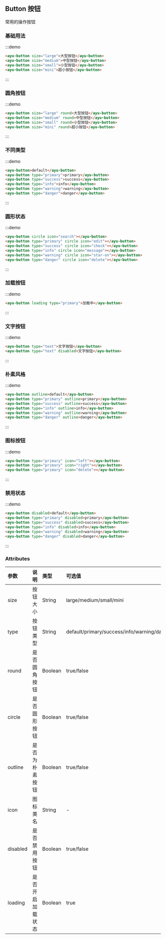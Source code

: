 ## Button 按钮
常用的操作按钮
### 基础用法
:::demo 
``` html
<ayu-button size="large">大型按钮</ayu-button>
<ayu-button size="medium">中型按钮</ayu-button>
<ayu-button size="small">小型按钮</ayu-button>
<ayu-button size="mini">超小按钮</ayu-button>
```
:::

### 圆角按钮
:::demo
``` html
<ayu-button size="large" round>大型按钮</ayu-button>
<ayu-button size="medium" round>中型按钮</ayu-button>
<ayu-button size="small" round>小型按钮</ayu-button>
<ayu-button size="mini" round>超小按钮</ayu-button>
```
:::

### 不同类型
:::demo
``` html
<ayu-button>default</ayu-button>
<ayu-button type="primary">primary</ayu-button>
<ayu-button type="success">success</ayu-button>
<ayu-button type="info">info</ayu-button>
<ayu-button type="warning">warning</ayu-button>
<ayu-button type="danger">danger</ayu-button>
```
:::

### 圆形状态
:::demo
``` html
<ayu-button circle icon="search"></ayu-button>
<ayu-button type="primary" circle icon="edit"></ayu-button>
<ayu-button type="success" circle icon="check"></ayu-button>
<ayu-button type="info" circle icon="message"></ayu-button>
<ayu-button type="warning" circle icon="star-on"></ayu-button>
<ayu-button type="danger" circle icon="delete"></ayu-button>
```
:::

### 加载按钮
:::demo
``` html
<ayu-button loading type="primary">加载中</ayu-button>
```
:::

### 文字按钮
:::demo
``` html
<ayu-button type="text">文字按钮</ayu-button>
<ayu-button type="text" disabled>文字按钮</ayu-button>
```
:::

### 朴素风格
:::demo
``` html
<ayu-button outline>default</ayu-button>
<ayu-button type="primary" outline>primary</ayu-button>
<ayu-button type="success" outline>success</ayu-button>
<ayu-button type="info" outline>info</ayu-button>
<ayu-button type="warning" outline>warning</ayu-button>
<ayu-button type="danger" outline>danger</ayu-button>
```
:::

### 图标按钮
:::demo
``` html
<ayu-button type="primary" icon="left"></ayu-button>
<ayu-button type="primary" icon="right"></ayu-button>
<ayu-button type="primary" icon="delete"></ayu-button>
```
:::

### 禁用状态
:::demo
``` html
<ayu-button disabled>default</ayu-button>
<ayu-button type="primary" disabled>primary</ayu-button>
<ayu-button type="success" disabled>success</ayu-button>
<ayu-button type="info" disabled>info</ayu-button>
<ayu-button type="warning" disabled>warning</ayu-button>
<ayu-button type="danger" disabled>danger</ayu-button>
```
:::

### Attributes
|参数|说明|类型|可选值|默认值
|:---|:---|:---|:---|:---
|size|按钮大小|String|large/medium/small/mini|medium
|type|按钮类型|String|default/primary/success/info/warning/danger|default
|round|是否圆角按钮|Boolean|true/false|false
|circle|是否圆形按钮|Boolean|true/false|false
|outline|是否为朴素按钮|Boolean|true/false|false
|icon|图标类名|String|-|-
|disabled|是否禁用按钮|Boolean|true/false|false
|loading|是否开启加载状态|Boolean|true|false

<style scoped>
.ayu-button {
  margin-right: 5px;
}
</style>